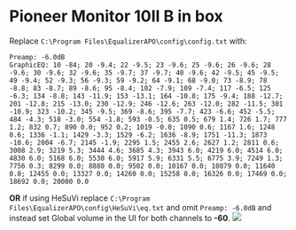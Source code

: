 # Pioneer Monitor 10II B in box
Replace `C:\Program Files\EqualizerAPO\config\config.txt` with:
```
Preamp: -6.0dB
GraphicEQ: 10 -84; 20 -9.4; 22 -9.5; 23 -9.6; 25 -9.6; 26 -9.6; 28 -9.6; 30 -9.6; 32 -9.6; 35 -9.7; 37 -9.7; 40 -9.6; 42 -9.5; 45 -9.5; 49 -9.4; 52 -9.3; 56 -9.3; 59 -9.2; 64 -9.1; 68 -9.0; 73 -8.9; 78 -8.8; 83 -8.7; 89 -8.6; 95 -8.4; 102 -7.9; 109 -7.4; 117 -6.5; 125 -6.3; 134 -8.8; 143 -11.9; 153 -13.1; 164 -10.8; 175 -9.4; 188 -12.7; 201 -12.8; 215 -13.0; 230 -12.9; 246 -12.6; 263 -12.0; 282 -11.5; 301 -10.9; 323 -10.2; 345 -9.5; 369 -8.6; 395 -7.7; 423 -6.6; 452 -5.5; 484 -4.3; 518 -3.0; 554 -1.8; 593 -0.5; 635 0.5; 679 1.4; 726 1.7; 777 1.2; 832 0.7; 890 0.0; 952 0.2; 1019 -0.0; 1090 0.6; 1167 1.6; 1248 0.6; 1336 -1.1; 1429 -3.3; 1529 -6.2; 1636 -8.9; 1751 -11.3; 1873 -10.6; 2004 -6.7; 2145 -1.9; 2295 1.5; 2455 2.6; 2627 1.2; 2811 0.6; 3008 2.9; 3219 5.3; 3444 4.6; 3685 4.3; 3943 6.0; 4219 6.0; 4514 6.0; 4830 6.0; 5168 6.0; 5530 6.0; 5917 5.9; 6331 5.5; 6775 3.9; 7249 1.3; 7756 0.3; 8299 0.0; 8880 0.0; 9502 0.0; 10167 0.0; 10879 0.0; 11640 0.0; 12455 0.0; 13327 0.0; 14260 0.0; 15258 0.0; 16326 0.0; 17469 0.0; 18692 0.0; 20000 0.0
```
**OR** if using HeSuVi replace `C:\Program Files\EqualizerAPO\config\HeSuVi\eq.txt` and omit `Preamp: -6.0dB` and instead set Global volume in the UI for both channels to **-60**.
![](https://raw.githubusercontent.com/jaakkopasanen/AutoEq/master/results/Headphone.com/innerfidelity/onear/Pioneer%20Monitor%2010II%20B%20in%20box/Pioneer%20Monitor%2010II%20B%20in%20box.png)